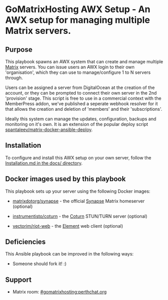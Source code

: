 # GoMatrixHosting AWX Setup - An AWX setup for managing multiple Matrix servers.


## Purpose

This playbook spawns an AWX system that can create and manage multiple [Matrix](http://matrix.org/) servers. You can issue users an AWX login to their own 'organisation', which they can use to manage/configure 1 to N servers through.

Users can be assigned a server from DigitalOcean at the creation of the account, or they can be prompted to connect their own server in the 2nd 'provision' stage. This script is free to use in a commercial context with the MemberPress addon, we've published a seperate webhook resolver for it that allows the creation and deletion of 'members' and their 'subscriptions'.

Ideally this system can manage the updates, configuration, backups and monitoring on it's own. It is an extension of the popular deploy script [spantaleev/matrix-docker-ansible-deploy](https://github.com/spantaleev/matrix-docker-ansible-deploy).


## Installation

To configure and install this AWX setup on your own server, follow the [Installation.md in the docs/ directory](docs/Installation.md).


## Docker images used by this playbook


This playbook sets up your server using the following Docker images:

- [matrixdotorg/synapse](https://hub.docker.com/r/matrixdotorg/synapse/) - the official [Synapse](https://github.com/matrix-org/synapse) Matrix homeserver (optional)

- [instrumentisto/coturn](https://hub.docker.com/r/instrumentisto/coturn/) - the [Coturn](https://github.com/coturn/coturn) STUN/TURN server (optional)

- [vectorim/riot-web](https://hub.docker.com/r/vectorim/riot-web/) - the [Element](https://element.io/) web client (optional)


## Deficiencies

This Ansible playbook can be improved in the following ways:

- Someone should fork it! :)


## Support

- Matrix room: [#gomatrixhosting:perthchat.org](https://matrix.to/#/#gomatrixhosting:perthchat.org)

